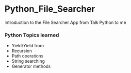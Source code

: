 # Python_File_Searcher
Introduction to the File Searcher App from Talk Python to me

### Python Topics learned

- Yield/Yield from
- Recursion
- Path operations
- String searching
- Generator methods


